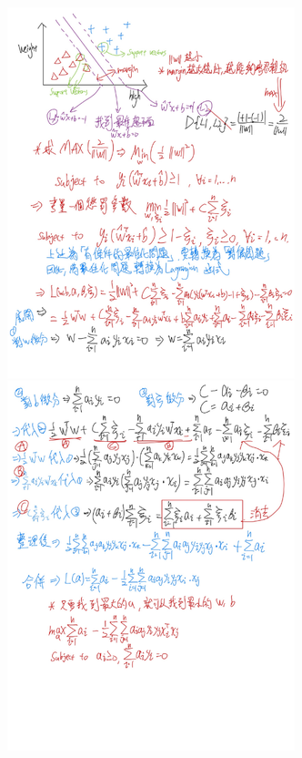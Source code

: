 ![P1](https://github.com/jerry930829/114-1-ML/blob/main/HW/HW1/Photo/ML_HW1_SVM_p1.jpg)
![P2](https://github.com/jerry930829/114-1-ML/blob/main/HW/HW1/Photo/ML_HW1_SVM_p2.jpg)

